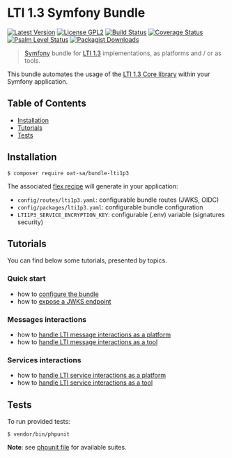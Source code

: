 # LTI 1.3 Symfony Bundle

[![Latest Version](https://img.shields.io/github/tag/oat-sa/bundle-lti1p3.svg?style=flat&label=release)](https://github.com/oat-sa/bundle-lti1p3/tags)
[![License GPL2](http://img.shields.io/badge/licence-LGPL%202.1-blue.svg)](http://www.gnu.org/licenses/lgpl-2.1.html)
[![Build Status](https://travis-ci.org/oat-sa/bundle-lti1p3.svg?branch=master)](https://travis-ci.org/oat-sa/bundle-lti1p3)
[![Coverage Status](https://coveralls.io/repos/github/oat-sa/bundle-lti1p3/badge.svg?branch=master)](https://coveralls.io/github/oat-sa/bundle-lti1p3?branch=master)
[![Psalm Level Status](https://shepherd.dev/github/oat-sa/bundle-lti1p3/level.svg)](https://shepherd.dev/github/oat-sa/bundle-lti1p3)
[![Packagist Downloads](http://img.shields.io/packagist/dt/oat-sa/bundle-lti1p3.svg)](https://packagist.org/packages/oat-sa/bundle-lti1p3)

> [Symfony](https://symfony.com/) bundle for [LTI 1.3](http://www.imsglobal.org/spec/lti/v1p3) implementations, as platforms and / or as tools.

This bundle automates the usage of the [LTI 1.3 Core library](https://github.com/oat-sa/lib-lti1p3-core) within your Symfony application.

## Table of Contents

- [Installation](#installation)
- [Tutorials](#tutorials)
- [Tests](#tests)

## Installation

```console
$ composer require oat-sa/bundle-lti1p3
```

The associated [flex recipe](https://github.com/symfony/recipes-contrib/tree/master/oat-sa/bundle-lti1p3) will generate in your application:
 - `config/routes/lti1p3.yaml`: configurable bundle routes (JWKS, OIDC)
 - `config/packages/lti1p3.yaml`: configurable bundle configuration
 - `LTI1P3_SERVICE_ENCRYPTION_KEY`: configurable (.env) variable (signatures security)

## Tutorials

You can find below some tutorials, presented by topics.

### Quick start

- how to [configure the bundle](doc/quickstart/configuration.md)
- how to [expose a JWKS endpoint](doc/quickstart/jwks.md)

### Messages interactions

- how to [handle LTI message interactions as a platform](doc/message/platform.md)
- how to [handle LTI message interactions as a tool](doc/message/tool.md)

### Services interactions

- how to [handle LTI service interactions as a platform](doc/service/platform.md)
- how to [handle LTI service interactions as a tool](doc/service/tool.md)

## Tests

To run provided tests:

```console
$ vendor/bin/phpunit
```

**Note**: see [phpunit file](phpunit.xml.dist) for available suites.
